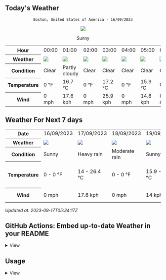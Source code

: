 ## Today's Weather
<div align="center">

`Boston, United States of America - 16/09/2023`

<img src="https://cdn.weatherapi.com/weather/64x64/day/113.png"/>

Sunny

</div>


<table>
    <tr>
        <th>Hour</th>
        <td>00:00</td><td>01:00</td><td>02:00</td><td>03:00</td><td>04:00</td><td>05:00</td><td>06:00</td><td>07:00</td><td>08:00</td><td>09:00</td><td>10:00</td><td>11:00</td><td>12:00</td><td>13:00</td><td>14:00</td><td>15:00</td><td>16:00</td><td>17:00</td><td>18:00</td><td>19:00</td><td>20:00</td><td>21:00</td><td>22:00</td><td>23:00</td>
    </tr>
    <tr>
        <th>Weather</th>
        <td><img src="https://cdn.weatherapi.com/weather/64x64/night/113.png"></img></td><td><img src="https://cdn.weatherapi.com/weather/64x64/night/116.png"></img></td><td><img src="https://cdn.weatherapi.com/weather/64x64/night/113.png"></img></td><td><img src="https://cdn.weatherapi.com/weather/64x64/night/113.png"></img></td><td><img src="https://cdn.weatherapi.com/weather/64x64/night/113.png"></img></td><td><img src="https://cdn.weatherapi.com/weather/64x64/night/113.png"></img></td><td><img src="https://cdn.weatherapi.com/weather/64x64/night/113.png"></img></td><td><img src="https://cdn.weatherapi.com/weather/64x64/day/113.png"></img></td><td><img src="https://cdn.weatherapi.com/weather/64x64/day/113.png"></img></td><td><img src="https://cdn.weatherapi.com/weather/64x64/day/113.png"></img></td><td><img src="https://cdn.weatherapi.com/weather/64x64/day/113.png"></img></td><td><img src="https://cdn.weatherapi.com/weather/64x64/day/113.png"></img></td><td><img src="https://cdn.weatherapi.com/weather/64x64/day/113.png"></img></td><td><img src="https://cdn.weatherapi.com/weather/64x64/day/113.png"></img></td><td><img src="https://cdn.weatherapi.com/weather/64x64/day/113.png"></img></td><td><img src="https://cdn.weatherapi.com/weather/64x64/day/113.png"></img></td><td><img src="https://cdn.weatherapi.com/weather/64x64/day/113.png"></img></td><td><img src="https://cdn.weatherapi.com/weather/64x64/day/116.png"></img></td><td><img src="https://cdn.weatherapi.com/weather/64x64/day/113.png"></img></td><td><img src="https://cdn.weatherapi.com/weather/64x64/night/113.png"></img></td><td><img src="https://cdn.weatherapi.com/weather/64x64/night/113.png"></img></td><td><img src="https://cdn.weatherapi.com/weather/64x64/night/116.png"></img></td><td><img src="https://cdn.weatherapi.com/weather/64x64/night/116.png"></img></td><td><img src="https://cdn.weatherapi.com/weather/64x64/night/122.png"></img></td>
    </tr>
    <tr>
        <th>Condition</th>
        <td width="200px">Clear</td><td width="200px">Partly cloudy</td><td width="200px">Clear</td><td width="200px">Clear</td><td width="200px">Clear</td><td width="200px">Clear</td><td width="200px">Clear</td><td width="200px">Sunny</td><td width="200px">Sunny</td><td width="200px">Sunny</td><td width="200px">Sunny</td><td width="200px">Sunny</td><td width="200px">Sunny</td><td width="200px">Sunny</td><td width="200px">Sunny</td><td width="200px">Sunny</td><td width="200px">Sunny</td><td width="200px">Partly cloudy</td><td width="200px">Sunny</td><td width="200px">Clear</td><td width="200px">Clear</td><td width="200px">Partly cloudy</td><td width="200px">Partly cloudy</td><td width="200px">Overcast</td>
    </tr>
    <tr>
        <th>Temperature</th>
        <td>0 °F</td>
            <td>16.7 °C</td><td>0 °F</td>
            <td>17.2 °C</td><td>0 °F</td>
            <td>15.9 °C</td><td>0 °F</td>
            <td>15.5 °C</td><td>0 °F</td>
            <td>15.1 °C</td><td>0 °F</td>
            <td>14.6 °C</td><td>0 °F</td>
            <td>14.2 °C</td><td>0 °F</td>
            <td>14 °C</td><td>0 °F</td>
            <td>14.9 °C</td><td>0 °F</td>
            <td>16.6 °C</td><td>0 °F</td>
            <td>18.5 °C</td><td>0 °F</td>
            <td>21.5 °C</td><td>0 °F</td>
            <td>23.5 °C</td><td>0 °F</td>
            <td>25 °C</td><td>0 °F</td>
            <td>23.6 °C</td><td>0 °F</td>
            <td>24.4 °C</td><td>0 °F</td>
            <td>26.4 °C</td><td>0 °F</td>
            <td>23.7 °C</td><td>0 °F</td>
            <td>25.3 °C</td><td>0 °F</td>
            <td>24.8 °C</td><td>0 °F</td>
            <td>21.3 °C</td><td>0 °F</td>
            <td>19.2 °C</td><td>0 °F</td>
            <td>18.3 °C</td><td>0 °F</td>
            <td>19.5 °C</td>
    </tr>
    <tr>
        <th>Wind</th>
        <td>0 mph</td>
            <td>17.6 kph</td><td>0 mph</td>
            <td>25.9 kph</td><td>0 mph</td>
            <td>14.8 kph</td><td>0 mph</td>
            <td>15.5 kph</td><td>0 mph</td>
            <td>15.8 kph</td><td>0 mph</td>
            <td>15.5 kph</td><td>0 mph</td>
            <td>13.7 kph</td><td>0 mph</td>
            <td>11.9 kph</td><td>0 mph</td>
            <td>11.9 kph</td><td>0 mph</td>
            <td>12.6 kph</td><td>0 mph</td>
            <td>12.2 kph</td><td>0 mph</td>
            <td>11.9 kph</td><td>0 mph</td>
            <td>10.8 kph</td><td>0 mph</td>
            <td>10.8 kph</td><td>0 mph</td>
            <td>11.9 kph</td><td>0 mph</td>
            <td>12.6 kph</td><td>0 mph</td>
            <td>11.5 kph</td><td>0 mph</td>
            <td>10.8 kph</td><td>0 mph</td>
            <td>8.6 kph</td><td>0 mph</td>
            <td>9.4 kph</td><td>0 mph</td>
            <td>9 kph</td><td>0 mph</td>
            <td>8.6 kph</td><td>0 mph</td>
            <td>7.6 kph</td><td>0 mph</td>
            <td>8.3 kph</td>
    </tr>
</table>


## Weather For Next 7 days


<table>
    <tr>
        <th>Date</th>
        <td>16/09/2023</td><td>17/09/2023</td><td>18/09/2023</td><td>19/09/2023</td><td>20/09/2023</td><td>21/09/2023</td><td>22/09/2023</td>
    </tr>
    <tr>
        <th>Weather</th>
        <td><img src="https://cdn.weatherapi.com/weather/64x64/day/113.png"/></td><td><img src="https://cdn.weatherapi.com/weather/64x64/day/308.png"/></td><td><img src="https://cdn.weatherapi.com/weather/64x64/day/302.png"/></td><td><img src="https://cdn.weatherapi.com/weather/64x64/day/113.png"/></td><td><img src="https://cdn.weatherapi.com/weather/64x64/day/113.png"/></td><td><img src="https://cdn.weatherapi.com/weather/64x64/day/113.png"/></td><td><img src="https://cdn.weatherapi.com/weather/64x64/day/116.png"/></td>
    </tr>
    <tr>
        <th>Condition</th>
        <td width="200px">Sunny</td><td width="200px">Heavy rain</td><td width="200px">Moderate rain</td><td width="200px">Sunny</td><td width="200px">Sunny</td><td width="200px">Sunny</td><td width="200px">Partly cloudy</td>
    </tr>
    <tr>
        <th>Temperature</th>
        <td>0 -  0 °F</td>
            <td>14 -  26.4 °C</td><td>0 -  0 °F</td>
            <td>15.9 -  17.7 °C</td><td>0 -  0 °F</td>
            <td>13.5 -  22.7 °C</td><td>0 -  0 °F</td>
            <td>10.7 -  20.9 °C</td><td>0 -  0 °F</td>
            <td>11.2 -  19.8 °C</td><td>0 -  0 °F</td>
            <td>11.7 -  19.1 °C</td><td>0 -  0 °F</td>
            <td>12.5 -  22.1 °C</td>
    </tr>
    <tr>
        <th>Wind</th>
        <td>0 mph</td>
            <td>17.6 kph</td><td>0 mph</td>
            <td>14 kph</td><td>0 mph</td>
            <td>23 kph</td><td>0 mph</td>
            <td>14 kph</td><td>0 mph</td>
            <td>11.2 kph</td><td>0 mph</td>
            <td>11.9 kph</td><td>0 mph</td>
            <td>16.6 kph</td>
    </tr>
</table>


*Updated at: 2023-09-17T05:34:17Z*

## GitHub Actions: Embed up-to-date Weather in your README
<details>
<summary>
    View
</summary>

You can easily embed tables in your README.md using GitHub Actions by following these simple steps:

**Step 1:** In your repository, create a file named `README.md.template`.

**Step 2:** Write anything you want within the `README.md.template` file.

**Step 3:** Embed one of the following entities within your `README.md.template`:

- **Today's Weather Table:**
```shell
{{ template "hourly-table" $.TodayWeather.HourlyWeathers }}
```

- **Daily Weather Table:**
```shell
{{ template "daily-table" .Weathers }}
```

- **Updated at:**
```shell
{{ formatTime .UpdatedAt }}
```

If you are familiar with Go templates, you have access to the `root` variable, which includes the following fields:

- `Weathers`: An array of daily Weather. You can view the Weather struct definition in [model/weather.go](model/weather.go).
- `UpdatedAt`: This field contains the timestamp in the format of `time.Date`.

**Step 4**: Register Github Action
- Create a file `.github/workflows/update-weather.yml` in your repository.
```yml
name: "Cronjob"
on:
schedule:
- cron: '15 * * * *'

jobs:
    update-weather:
        permissions: write-all
        runs-on: ubuntu-latest
        steps:
            - uses: actions/checkout@v3
            - name: Generate README
              uses: coding-to-music/github-actions-cron-readme-weather-api@v1.0.1
              with:
                city: HaNoi
                days: 7
                weather-api-key: ${{ secrets.WEATHER_API_KEY }}
                template-file: 'README.md.template'
                out-file: 'README.md'
            - name: Commit
              run: |
                if git diff --exit-code; then
                  echo "No changes to commit."
                  exit 0
                else
                  git config user.name github-actions
                  git config user.email github-actions@github.com
                  git add .
                  git commit -m "update"
                  git push origin main
                fi
```
- Update some variable in this file:
    - city: The city that you want to forecast weather
    - days: number of forecast days
    - template-file: Path to the above template file. Eg. `template/README.md.template`
    - out-file: your README.md file name
    - weather-api-key:
        - Register free API key in [https://weatherapi.com](https://weatherapi.com)
        - Setup secrets with name `WEATHER_API_KEY` in `Your repo > settings > Secrets and variables > Actions > New repository secret`

**Step 5**: Commit your change, then Github actions will run as your specificed cron to update Weather into your README.md file
</details>


## Usage
<details>
<summary>View</summary>

#### Install
```shell
go install https://github.com/coding-to-music/github-actions-cron-readme-weather-api
```

#### Run

```shell
Usage:
weather-forecast update-weather [flags]

Flags:
--city string              City
--days int                 Days of forecast (default 7)
-h, --help                     help for update-weather
-o, --out-file string          Output file path
-f, --template-file string     Readme template file path
-k, --weather-api-key string   weatherapi.com API key

```

**Sample**
```shell
weather-forecast update-weather \
--days=7 \
--weather-api-key="$WEATHER_API_KEY" \
--template-file='template/README.md.template' \
--city=HaNoi \
--out-file='README.md'
```

### Docker
```shell
docker run --rm \
-v ./:/app/data \
weather-forecast \
--weather-api-key='XXXX' \
--city=HaNoi \
--out-file=data/README.md \
--template-file=data/README.md.template
```

</details>
